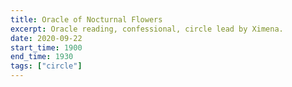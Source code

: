 ```yaml
---
title: Oracle of Nocturnal Flowers
excerpt: Oracle reading, confessional, circle lead by Ximena.
date: 2020-09-22
start_time: 1900
end_time: 1930
tags: ["circle"]
---
```

